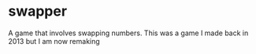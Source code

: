 # swapper
A game that involves swapping numbers. This was a game I made back in 2013 but I am now remaking
